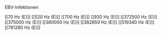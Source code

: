 EBV-Infektionen

[[70 Hz (E)]]
[[520 Hz (E)]]
[[700 Hz (E)]]
[[930 Hz (E)]]
[[372500 Hz (E)]]
[[375000 Hz (E)]]
[[380000 Hz (E)]]
[[382850 Hz (E)]]
[[519340 Hz (E)]]
[[791280 Hz (E)]]